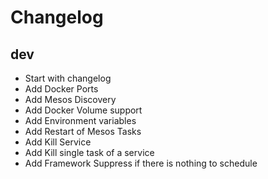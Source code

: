 # Changelog

## dev

- Start with changelog
- Add Docker Ports
- Add Mesos Discovery
- Add Docker Volume support
- Add Environment variables
- Add Restart of Mesos Tasks
- Add Kill Service 
- Add Kill single task of a service
- Add Framework Suppress if there is nothing to schedule



